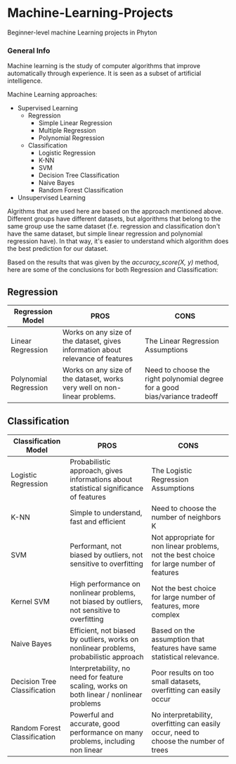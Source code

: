 # Machine-Learning-Projects
Beginner-level machine Learning projects in Phyton

### General Info 
Machine learning is the study of computer algorithms that improve automatically through experience. It is seen as a subset of artificial intelligence.

Machine Learning approaches:
* Supervised Learning
  * Regression
    * Simple Linear Regression
    * Multiple Regression
    * Polynomial Regression
  * Classification
    * Logistic Regression
    * K-NN
    * SVM
    * Decision Tree Classification
    * Naive Bayes
    * Random Forest Classification
* Unsupervised Learning

Algrithms that are used here are based on the approach mentioned above. Different groups have different datasets, but algorithms that belong to the same group use the same dataset (f.e. regression and classification don't have the same dataset, but simple linear regression and polynomial regression have). 
In that way, it's easier to understand which algorithm does the best prediction for our dataset.

Based on the results that was given by the *accuracy_score(X, y)* method, here are some of the conclusions for both Regression and Classification:

## Regression

Regression Model          | PROS                                                                            | CONS
------------------------- | ------------------------------------------------------------------------------- | --------------
Linear Regression         | Works on any size of the dataset, gives information about relevance of features | The Linear Regression Assumptions
Polynomial Regression     | Works on any size of the dataset, works very well on non-linear problems.       |Need to choose the right polynomial degree for a good bias/variance tradeoff




## Classification
Classification Model      | PROS                                                                                  | CONS
------------------------- | ------------------------------------------------------------------------------------- | --------------
Logistic Regression       | Probabilistic approach, gives informations about statistical significance of features | The Logistic Regression Assumptions
K-NN                      | Simple to understand, fast and efficient                                              | Need to choose the number of neighbors K
SVM                       | Performant, not biased by outliers, not sensitive to overfitting                      | Not appropriate for non linear problems, not the best choice for large number of features
Kernel SVM                | High performance on nonlinear problems, not biased by outliers, not sensitive to overfitting | Not the best choice for large number of features, more complex
Naive Bayes               | Efficient, not biased by outliers, works on nonlinear problems, probabilistic approach | Based on the assumption that features have same statistical relevance.
Decision Tree Classification              | Interpretability, no need for feature scaling, works on both linear / nonlinear problems | Poor results on too small datasets, overfitting can easily occur
Random Forest Classification              | Powerful and accurate, good performance on many problems, including non linear | No interpretability, overfitting can easily occur, need to choose the number of trees
                                                                                                             


